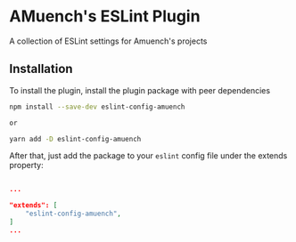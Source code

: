 # AMuench's ESLint Plugin

A collection of ESLint settings for Amuench's projects


## Installation

To install the plugin, install the plugin package with peer dependencies

```bash
npm install --save-dev eslint-config-amuench

or 

yarn add -D eslint-config-amuench
```

After that, just add the package to your `eslint` config file under the extends property:

```json

...

"extends": [
    "eslint-config-amuench",
]
...